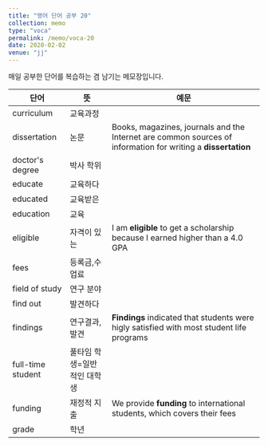 ```yaml
---
title: "영어 단어 공부 20"
collection: memo
type: "voca"
permalink: /memo/voca-20
date: 2020-02-02
venue: "jj"
---
```


매일 공부한 단어를 복습하는 겸 남기는 메모장입니다.

| 단어            | 뜻   |  예문                                                            |
| --------         | ------ | ------------------------------------------------------------ |
| curriculum | 교육과정 |  |
| dissertation | 논문 | Books, magazines, journals and the Internet are common sources of information for writing a **dissertation** |
| doctor's degree | 박사 학위 |  |
| educate | 교육하다 |  |
| educated | 교육받은 |  |
| education | 교육 |  |
| eligible | 자격이 있는 | I am **eligible** to get a scholarship because I earned higher than a 4.0 GPA |
| fees | 등록금,수업료 |  |
| field of study | 연구 분야 |  |
| find out | 발견하다 |  |
| findings | 연구결과, 발견 | **Findings** indicated that students were higly satisfied with most student life programs |
| full-time student | 풀타임 학생=일반적인 대학생 |  |
| funding | 재정적 지출 | We provide **funding** to international students, which covers their fees |
| grade | 학년 |  |